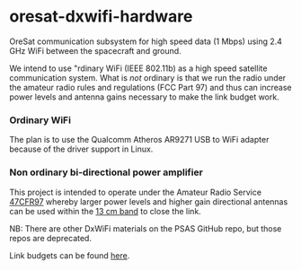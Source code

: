 # oresat-dxwifi-hardware
OreSat communication subsystem for high speed data (1 Mbps) using 2.4 GHz WiFi between the spacecraft and ground.

We intend to use "rdinary WiFi (IEEE 802.11b) as a high speed satellite communication system. What is _not_ ordinary is that we run the radio under the amateur radio rules and regulations (FCC Part 97) and thus can increase power levels and antenna gains necessary to make the link budget work.

### Ordinary WiFi
The plan is to use the Qualcomm Atheros AR9271 USB to WiFi adapter because of the driver support in Linux.

### Non ordinary bi-directional power amplifier
This project is intended to operate under the Amateur Radio Service [47CFR97](https://www.gpo.gov/fdsys/pkg/CFR-1996-title47-vol5/pdf/CFR-1996-title47-vol5-part97.pdf) whereby larger power levels and higher gain directional antennas can be used within the [13 cm band](https://en.wikipedia.org/wiki/13-centimeter_band) to close the link.

NB:  There are other DxWiFi materials on the PSAS GitHub repo, but those repos are deprecated.

Link budgets can be found [here](https://github.com/oresat/oresat-dxwifi-hardware/tree/master/Link-Model).
